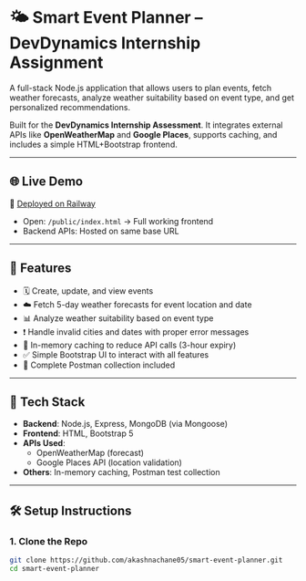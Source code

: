 # 🌤️ Smart Event Planner – DevDynamics Internship Assignment

A full-stack Node.js application that allows users to plan events, fetch weather forecasts, analyze weather suitability based on event type, and get personalized recommendations.

Built for the **DevDynamics Internship Assessment**. It integrates external APIs like **OpenWeatherMap** and **Google Places**, supports caching, and includes a simple HTML+Bootstrap frontend.

---

## 🌐 Live Demo

🚀 [Deployed on Railway](https://smart-event-planner-production.up.railway.app/)

- Open: `/public/index.html` → Full working frontend
- Backend APIs: Hosted on same base URL

---

## 🚀 Features

- 🗓️ Create, update, and view events
- ☁️ Fetch 5-day weather forecasts for event location and date
- 📊 Analyze weather suitability based on event type
- ❗ Handle invalid cities and dates with proper error messages
- 💾 In-memory caching to reduce API calls (3-hour expiry)
- ✅ Simple Bootstrap UI to interact with all features
- 🔁 Complete Postman collection included

---

## 🧩 Tech Stack

- **Backend**: Node.js, Express, MongoDB (via Mongoose)
- **Frontend**: HTML, Bootstrap 5
- **APIs Used**:
  - OpenWeatherMap (forecast)
  - Google Places API (location validation)
- **Others**: In-memory caching, Postman test collection

---

## 🛠️ Setup Instructions

### 1. Clone the Repo
```bash
git clone https://github.com/akashnachane05/smart-event-planner.git
cd smart-event-planner
